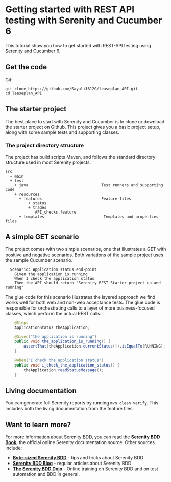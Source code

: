 # Getting started with REST API testing with Serenity and Cucumber 6

This tutorial show you how to get started with REST-API testing using Serenity and Cucumber 6. 

## Get the code

Git:

    git clone https://github.com/Sayali1612G/leaseplan_API.git
    cd leaseplan_API

## The starter project
The best place to start with Serenity and Cucumber is to clone or download the starter project on Github.
This project gives you a basic project setup, along with some sample tests and supporting classes. 

### The project directory structure
The project has build scripts Maven, and follows the standard directory structure used in most Serenity projects:
```Gherkin
src
  + main
  + test
    + java                                Test runners and supporting code
    + resources
      + features                          Feature files 
          + status
          + trades
             API_checks.feature 
      + templates                          Templates and properties files                

```

## A simple GET scenario
The project comes with two simple scenarios, one that illustrates a GET with positive and negative scenarios.
Both variations of the sample project uses the sample Cucumber scenario. 
```Gherkin
  Scenario: Application status end-point
    Given the application is running
    When I check the application status
    Then the API should return "Serenity REST Starter project up and running"
```

The glue code for this scenario illustrates the layered approach we find works well for both web and non-web acceptance tests.
The glue code is responsible for orchestrating calls to a layer of more business-focused classes, which perform the actual REST calls.

```java
    @Steps
    ApplicationStatus theApplication;

    @Given("the application is running")
    public void the_application_is_running() {
        assertThat(theApplication.currentStatus()).isEqualTo(RUNNING);
    }

    @When("I check the application status")
    public void i_check_the_application_status() {
        theApplication.readStatusMessage();
    }
```

## Living documentation

You can generate full Serenity reports by running `mvn clean verify`. 
This includes both the living documentation from the feature files:


## Want to learn more?
For more information about Serenity BDD, you can read the [**Serenity BDD Book**](https://serenity-bdd.github.io/theserenitybook/latest/index.html), the official online Serenity documentation source. Other sources include:
* **[Byte-sized Serenity BDD](https://www.youtube.com/channel/UCav6-dPEUiLbnu-rgpy7_bw/featured)** - tips and tricks about Serenity BDD
* [**Serenity BDD Blog**](https://johnfergusonsmart.com/category/serenity-bdd/) - regular articles about Serenity BDD
* [**The Serenity BDD Dojo**](https://serenitydojo.teachable.com) - Online training on Serenity BDD and on test automation and BDD in general.
